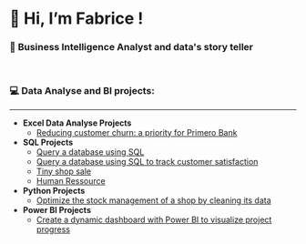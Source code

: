 <h1>👋 Hi, I’m Fabrice !</h1>
<h3>👀 <b>Business Intelligence Analyst and data's story teller</b></h3>

<br/>
<h3>💻 Data Analyse and BI projects: </h3>
<hr/>

- <b>Excel Data Analyse Projects</b>
  - [Reducing customer churn: a priority for Primero Bank](https://github.com/Fabnexus/excel_projects.git)
- <b>SQL Projects</b>
  - [Query a database using SQL](https://github.com/Fabnexus/SQL_1.git)
  - [Query a database using SQL to track customer satisfaction](https://github.com/Fabnexus/SQL_2.git)
  - [Tiny shop sale](https://github.com/Fabnexus/SQL_3.git)
  - [Human Ressource](https://github.com/Fabnexus/SQL_4.git)
- <b>Python Projects</b>
   - [Optimize the stock management of a shop by cleaning its data](https://github.com/Fabnexus/Python_1.git)
- <b>Power BI Projects</b>
   - [Create a dynamic dashboard with Power BI to visualize project progress](https://github.com/Fabnexus/PowerBI_1.git)


<!---
Fabnexus/Fabnexus is a ✨ special ✨ repository because its `README.md` (this file) appears on your GitHub profile.
You can click the Preview link to take a look at your changes.
--->
